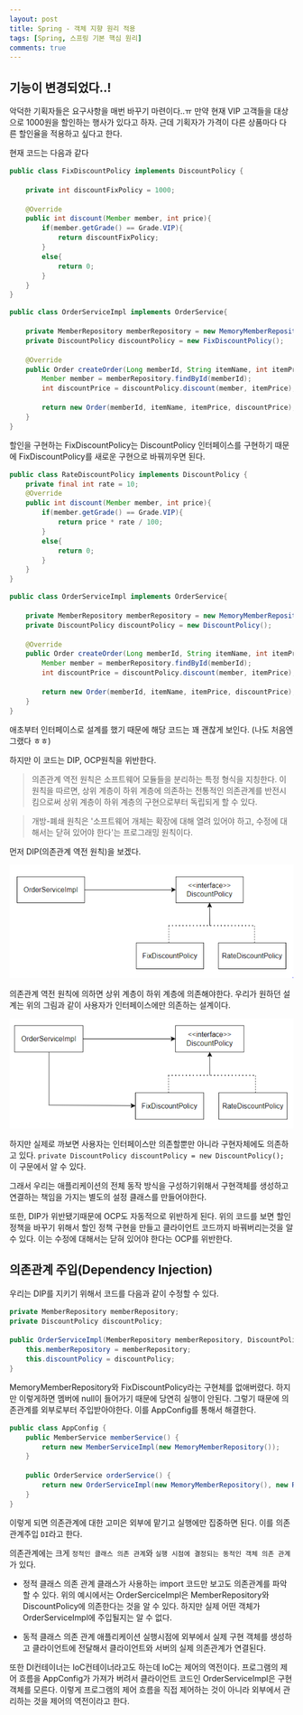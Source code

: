 ```yaml
---
layout: post
title: Spring - 객체 지향 원리 적용
tags: [Spring, 스프링 기본 핵심 원리]
comments: true
---
```


## 기능이 변경되었다..!

악덕한 기획자들은 요구사항을 매번 바꾸기 마련이다..ㅠ 만약 현재 VIP 고객들을 대상으로 1000원을 할인하는 행사가 있다고 하자. 근데 기획자가 가격이 다른 상품마다 다른 할인율을 적용하고 싶다고 한다. 

현재 코드는 다음과 같다

```java
public class FixDiscountPolicy implements DiscountPolicy {
    
    private int discountFixPolicy = 1000;
    
    @Override 
    public int discount(Member member, int price){
        if(member.getGrade() == Grade.VIP){
            return discountFixPolicy;	
        }
        else{
            return 0;
        }
    }
}
```

```java
public class OrderServiceImpl implements OrderService{
    
    private MemberRepository memberRepository = new MemoryMemberRepository();
    private DiscountPolicy discountPolicy = new FixDiscountPolicy();
    
    @Override
    public Order createOrder(Long memberId, String itemName, int itemPrice) {
        Member member = memberRepository.findById(memberId);
        int discountPrice = discountPolicy.discount(member, itemPrice);
     
		return new Order(memberId, itemName, itemPrice, discountPrice);
    }
}
```

할인을 구현하는 FixDiscountPolicy는 DiscountPolicy 인터페이스를 구현하기 때문에 FixDiscountPolicy를 새로운 구현으로 바꿔끼우면 된다.

```java
public class RateDiscountPolicy implements DiscountPolicy {
    private final int rate = 10;
    @Override 
    public int discount(Member member, int price){
        if(member.getGrade() == Grade.VIP){
            return price * rate / 100;
        }
        else{
            return 0;
        }
    }
}
```

```java
public class OrderServiceImpl implements OrderService{
    
    private MemberRepository memberRepository = new MemoryMemberRepository();
    private DiscountPolicy discountPolicy = new DiscountPolicy();
    
    @Override
    public Order createOrder(Long memberId, String itemName, int itemPrice) {
        Member member = memberRepository.findById(memberId);
        int discountPrice = discountPolicy.discount(member, itemPrice);
     
		return new Order(memberId, itemName, itemPrice, discountPrice);
    }
}
```

애초부터 인터페이스로 설계를 했기 때문에 해당 코드는 꽤 괜찮게 보인다. (나도 처음엔 그랬다 ㅎㅎ)

하지만 이 코드는 DIP, OCP원칙을 위반한다.

> 의존관계 역전 원칙은 소프트웨어 모듈들을 분리하는 특정 형식을 지칭한다. 이 원칙을 따르면, 상위 계층이 하위 계층에 의존하는 전통적인 의존관계를 반전시킴으로써 상위 계층이 하위 계층의 구현으로부터 독립되게 할 수 있다.

> 개방-폐쇄 원칙은 '소프트웨어 개체는 확장에 대해 열려 있어야 하고, 수정에 대해서는 닫혀 있어야 한다'는 프로그래밍 원칙이다.

먼저 DIP(의존관계 역전 원칙)을 보겠다. 

![di1](/assets/img/di1.png)

의존관계 역전 원칙에 의하면 상위 계층이 하위 계층에 의존해야한다. 우리가 원하던 설계는 위의 그림과 같이 사용자가 인터페이스에만 의존하는 설계이다.

![di2](/assets/img/di2.png)

하지만 실제로 까보면 사용자는 인터페이스만 의존할뿐만 아니라 구현자체에도 의존하고 있다. `private DiscountPolicy discountPolicy = new DiscountPolicy();` 이 구문에서 알 수 있다.

그래서 우리는 애플리케이션의 전체 동작 방식을 구성하기위해서 구현객체를 생성하고 연결하는 책임을 가지는 별도의 설정 클래스를 만들어야한다.

또한, DIP가 위반됐기때문에 OCP도 자동적으로 위반하게 된다. 위의 코드를 보면 할인 정책을 바꾸기 위해서 할인 정책 구현을 만들고 클라이언트 코드까지 바꿔버리는것을 알 수 있다. 이는 수정에 대해서는 닫혀 있어야 한다는 OCP를 위반한다.

## 의존관계 주입(Dependency Injection)

우리는 DIP를 지키기 위해서 코드를 다음과 같이 수정할 수 있다. 

```java
private MemberRepository memberRepository;
private DiscountPolicy discountPolicy;

public OrderServiceImpl(MemberRepository memberRepository, DiscountPolicy discountPolicy) {
    this.memberRepository = memberRepository;
    this.discountPolicy = discountPolicy;
}
```

MemoryMemberRepository와 FixDiscountPolicy라는 구현체를 없애버렸다. 하지만 이렇게하면 멤버에 null이 들어가기 때문에 당연히 실행이 안된다. 그렇기 때문에 의존관계를 외부로부터 주입받아야한다. 이를 AppConfig를 통해서 해결한다.


```java
public class AppConfig {
    public MemberService memberService() {
        return new MemberServiceImpl(new MemoryMemberRepository());
    }
    
    public OrderService orderService() {
        return new OrderServiceImpl(new MemoryMemberRepository(), new RateDiscountPolicy());
    }
}
```

이렇게 되면 의존관계에 대한 고미은 외부에 맡기고 실행에만 집중하면 된다. 이를 의존관계주입 `DI`라고 한다. 

의존관계에는 크게 `정적인 클래스 의존 관계`와 `실행 시점에 결정되는 동적인 객체 의존 관계`가 있다.

- 정적 클래스 의존 관계
  클래스가 사용하는 import 코드만 보고도 의존관계를 파악할 수 있다. 위의 예시에서는 OrderSerciceImpl은 MemberRepository와 DiscountPolicy에 의존한다는 것을 알 수 있다. 하지만 실제 어떤 객체가 OrderServiceImpl에 주입될지는 알 수 없다.

- 동적 클래스 의존 관계
애플리케이션 실행시점에 외부에서 실제 구현 객체를 생성하고 클라이언트에 전달해서 클라이언트와 서버의 실제 의존관계가 연결된다.

또한 DI컨테이너는 IoC컨테이너라고도 하는데 IoC는 제어의 역전이다. 프로그램의 제어 흐름을 AppConfig가 가져가 버려서 클라이언트 코드인 OrderServiceImpl은 구현 객체를 모른다. 이렇게 프로그램의 제어 흐름을 직접 제어하는 것이 아니라 외부에서 관리하는 것을 제어의 역전이라고 한다.

